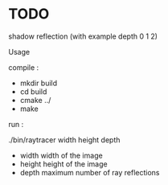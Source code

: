 # TODO

shadow
reflection (with example depth 0 1 2)

Usage

compile :
- mkdir build
- cd build
- cmake ../
- make

run :

./bin/raytracer	width height depth
- width width of the image
- height height of the image
- depth maximum number of ray reflections
